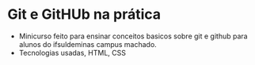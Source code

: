 # Git e GitHUb na prática
- Minicurso feito para ensinar conceitos basicos sobre git e github para alunos do ifsuldeminas campus machado.
- Tecnologias usadas, HTML, CSS
